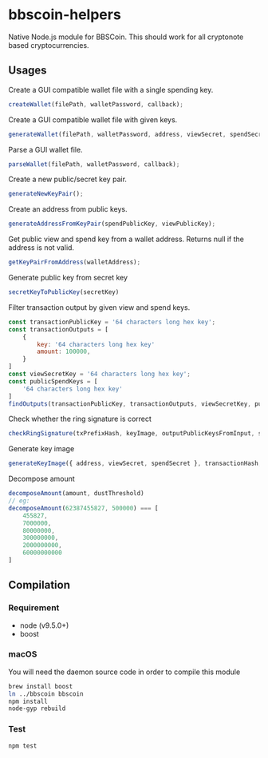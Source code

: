 # bbscoin-helpers

Native Node.js module for BBSCoin. This should work for all cryptonote based cryptocurrencies.

## Usages

Create a GUI compatible wallet file with a single spending key.
```javascript
createWallet(filePath, walletPassword, callback);
```

Create a GUI compatible wallet file with given keys.
```javascript
generateWallet(filePath, walletPassword, address, viewSecret, spendSecret, callback);
```

Parse a GUI wallet file.
```javascript
parseWallet(filePath, walletPassword, callback);
```

Create a new public/secret key pair.
```javascript
generateNewKeyPair();
```

Create an address from public keys.
```javascript
generateAddressFromKeyPair(spendPublicKey, viewPublicKey);
```

Get public view and spend key from a wallet address.
Returns null if the address is not valid.
```javascript
getKeyPairFromAddress(walletAddress);
```

Generate public key from secret key
```javascript
secretKeyToPublicKey(secretKey)
```

Filter transaction output by given view and spend keys.
```javascript
const transactionPublicKey = '64 characters long hex key';
const transactionOutputs = [
    {
        key: '64 characters long hex key'
        amount: 100000,
    }
]
const viewSecretKey = '64 characters long hex key';
const publicSpendKeys = [
    '64 characters long hex key'
]
findOutputs(transactionPublicKey, transactionOutputs, viewSecretKey, publicSpendKeys, callback)
```

Check whether the ring signature is correct
```javascript
checkRingSignature(txPrefixHash, keyImage, outputPublicKeysFromInput, signatures);
```

Generate key image
```javascript
generateKeyImage({ address, viewSecret, spendSecret }, transactionHash, indexInOutput);
```

Decompose amount
```javascript
decomposeAmount(amount, dustThreshold)
// eg:
decomposeAmount(62387455827, 500000) === [
    455827,
    7000000,
    80000000,
    300000000,
    2000000000,
    60000000000
]
```

## Compilation
### Requirement

- node (v9.5.0+)
- boost

### macOS
You will need the daemon source code in order to compile this module
```bash
brew install boost
ln ../bbscoin bbscoin
npm install
node-gyp rebuild
```

### Test
```bash
npm test
```
